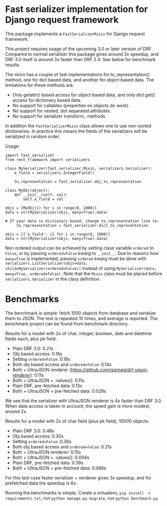 Fast serializer implementation for Django request framework
===========================================================

This package implements a `FastSerializerMixin` for Django request framework.

This project requires usage of the upcoming 3.0 or later version of DRF.
Compared to normal serializer this package gives around 2x speedup, and
DRF 3.0 itself is around 3x faster than DRF 2.4. See below for benchmark
results.

The mixin has a couple of fast implementations for to_representation() method,
one for dict based data, and another for object based data. The limitations
for these methods are:

  - Only getattr() based access for object based data, and only dict.get()
    access for dictionary based data.
  - No support for callables (properties on objects do work).
  - No support for nested, dot separated attributes.
  - No support for serializer transform_ methods.

In addition the `FastSerializerMixin` class allows one to use non-sorted
dictionaries. In practice this means the fields of the serializers will be
serialized in random order.

Usage:

    import fast_serializer
    from rest_framework import serializers

    class MySerializer(fast_serializer.Mixin, serializers.Serializer):
        a_field = serializers.IntegerField()

        to_representation = fast_serializer.obj_to_representation

    class MyObj(object):
        def __init__(self, val):
            self.a_field = val

    objs = [MyObj(i) for i in range(0, 1000)]
    data = str(MySerializer(objs, many=True).data)

    # If your data is dictionary based, change to_representation line to:
         to_represesntation = fast_serializer.dict_to_representation

    objs = [{'a_field': i} for i in range(0, 1000)]
    data = str(MySerializer(objs, many=True).data)

Non ordered output can be achieved by setting class variable `ordered` to
`False`, or by passing `ordered=False` kwarg to `__init__`. Due to reasons
how `many=True` is implemented, passing `ordered` kwarg must be done with
`serializers.ListSerializer(objs=data, child=MySerializer(ordered=False))`
instead of using `MySerializer(data, many=True, ordered=False)`. Note that
the `Mixin` class must be placed before `serializers.Serializer` in the
class definition.

Benchmarks
==========

The benchmark is simple: fetch 1000 objects from database and serialize them
to JSON. The test is repeated 10 times, and average is reported. The
benchmark project can be found from benchmark directory.

Results for a model with 2x of char, integer, boolean, date and datetime fields each,
plus pk field:

  - Plain DRF 3.0: 0.21s
  - Obj based access: 0.16s
  - Setting `ordered=False`: 0.18s
  - Both obj based access and `ordered=False`: 0.14s
  - Both + UltraJSON renderer (https://github.com/gizmag/drf-ujson-renderer): 0.11s
  - Both + UltraJSON + .values(): 0.11s
  - Plain DRF, pre-fetched data: 0.13s
  - Both + UltraJSON + pre-fetched data: 0.029s

We see that the serializer with UltraJSON renderer is 4x faster than DRF 3.0.
When data access is taken in account, the speed gain is more modest, around 2x.

Results for a model with 2x of char field (plus pk field), 10000 objects:

  - Plain DRF 3.0: 0.48s
  - Obj based access: 0.30s
  - Setting `ordered=False`: 0.36s
  - Both obj based access and `ordered=False`: 0.21s
  - Both + UltraJSON renderer: 0.15s
  - Both + UltraJSON + .values(): 0.094s
  - Plain DRF, pre-fetched data: 0.39s
  - Both + UltraJSON + pre-fetched data: 0.066s

For this test case faster serializer + renderer gives 3x speedup, and for
prefetched data the speedup is 6x.

Running the benchmarks is simple. Create a virtualenv, `pip install -r requirements.txt`,
run `python manage.py migrate`, run `python benchmark.py`.
